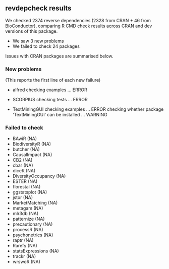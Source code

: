 ## revdepcheck results

We checked 2374 reverse dependencies (2328 from CRAN + 46 from BioConductor), comparing R CMD check results across CRAN and dev versions of this package.

 * We saw 3 new problems
 * We failed to check 24 packages

Issues with CRAN packages are summarised below.

### New problems
(This reports the first line of each new failure)

* alfred
  checking examples ... ERROR

* SCORPIUS
  checking tests ... ERROR

* TextMiningGUI
  checking examples ... ERROR
  checking whether package ‘TextMiningGUI’ can be installed ... WARNING

### Failed to check

* BAwiR              (NA)
* BiodiversityR      (NA)
* butcher            (NA)
* CausalImpact       (NA)
* CB2                (NA)
* cbar               (NA)
* diceR              (NA)
* DiversityOccupancy (NA)
* ESTER              (NA)
* florestal          (NA)
* ggstatsplot        (NA)
* jstor              (NA)
* MarketMatching     (NA)
* metagam            (NA)
* mlr3db             (NA)
* patternize         (NA)
* precautionary      (NA)
* processR           (NA)
* psychonetrics      (NA)
* raptr              (NA)
* Rarefy             (NA)
* statsExpressions   (NA)
* trackr             (NA)
* wrswoR             (NA)
